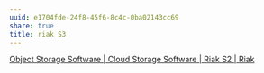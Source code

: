 ```yaml
---
uuid: e1704fde-24f8-45f6-8c4c-0ba02143cc69
share: true
title: riak S3
---
```

[Object Storage Software | Cloud Storage Software | Riak S2 | Riak](https://riak.com/products/riak-s2/index.html)
